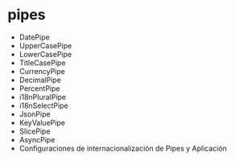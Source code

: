 # pipes

- DatePipe
- UpperCasePipe
- LowerCasePipe
- TitleCasePipe
- CurrencyPipe
- DecimalPipe
- PercentPipe
- i18nPluralPipe
- i18nSelectPipe
- JsonPipe
- KeyValuePipe
- SlicePipe
- AsyncPipe
- Configuraciones de internacionalización de Pipes y Aplicación